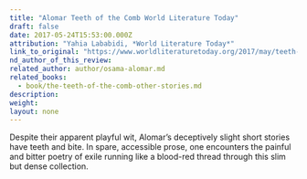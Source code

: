 ```yaml
---
title: "Alomar Teeth of the Comb World Literature Today"
draft: false
date: 2017-05-24T15:53:00.000Z
attribution: "Yahia Lababidi, *World Literature Today*"
link_to_original: "https://www.worldliteraturetoday.org/2017/may/teeth-comb-and-other-stories-osama-alomar"
nd_author_of_this_review:
related_author: author/osama-alomar.md
related_books:
  - book/the-teeth-of-the-comb-other-stories.md
description:
weight:
layout: none
---
```

Despite their apparent playful wit, Alomar’s deceptively slight short stories have teeth and bite. In spare, accessible prose, one encounters the painful and bitter poetry of exile running like a blood-red thread through this slim but dense collection.

